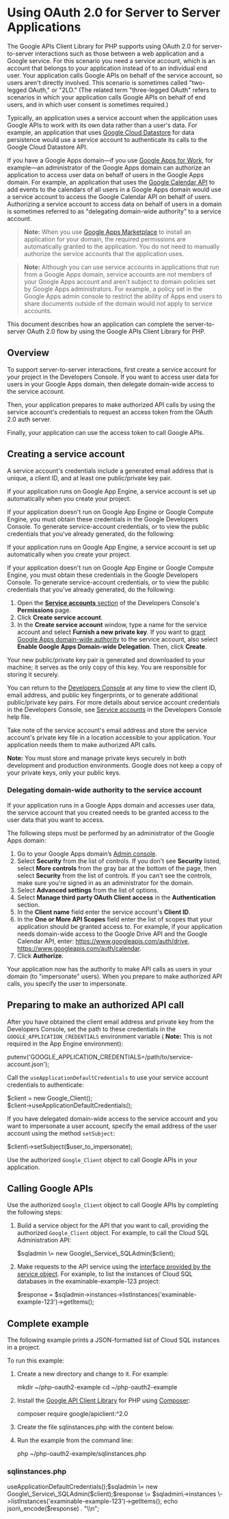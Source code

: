 # Using OAuth 2.0 for Server to Server Applications

The Google APIs Client Library for PHP supports using OAuth 2.0 for server-to-server interactions such as those between a web application and a Google service. For this scenario you need a service account, which is an account that belongs to your application instead of to an individual end user. Your application calls Google APIs on behalf of the service account, so users aren't directly involved. This scenario is sometimes called "two-legged OAuth," or "2LO." (The related term "three-legged OAuth" refers to scenarios in which your application calls Google APIs on behalf of end users, and in which user consent is sometimes required.)

Typically, an application uses a service account when the application uses Google APIs to work with its own data rather than a user's data. For example, an application that uses [Google Cloud Datastore](https://cloud.google.com/datastore/) for data persistence would use a service account to authenticate its calls to the Google Cloud Datastore API.

If you have a Google Apps domain—if you use [Google Apps for Work](https://www.google.com/work/apps/business/), for example—an administrator of the Google Apps domain can authorize an application to access user data on behalf of users in the Google Apps domain. For example, an application that uses the [Google Calendar API](https://developers.google.com/google-apps/calendar/) to add events to the calendars of all users in a Google Apps domain would use a service account to access the Google Calendar API on behalf of users. Authorizing a service account to access data on behalf of users in a domain is sometimes referred to as "delegating domain-wide authority" to a service account.

> **Note:** When you use [Google Apps Marketplace](https://www.google.com/enterprise/marketplace/) to install an application for your domain, the required permissions are automatically granted to the application. You do not need to manually authorize the service accounts that the application uses.

> **Note:** Although you can use service accounts in applications that run from a Google Apps domain, service accounts are not members of your Google Apps account and aren't subject to domain policies set by Google Apps administrators. For example, a policy set in the Google Apps admin console to restrict the ability of Apps end users to share documents outside of the domain would not apply to service accounts.

This document describes how an application can complete the server-to-server OAuth 2.0 flow by using the Google APIs Client Library for PHP.

## Overview

To support server-to-server interactions, first create a service account for your project in the Developers Console. If you want to access user data for users in your Google Apps domain, then delegate domain-wide access to the service account.

Then, your application prepares to make authorized API calls by using the service account's credentials to request an access token from the OAuth 2.0 auth server.

Finally, your application can use the access token to call Google APIs.

## Creating a service account

A service account's credentials include a generated email address that is unique, a client ID, and at least one public/private key pair.

If your application runs on Google App Engine, a service account is set up automatically when you create your project.

If your application doesn't run on Google App Engine or Google Compute Engine, you must obtain these credentials in the Google Developers Console. To generate service-account credentials, or to view the public credentials that you've already generated, do the following:

If your application runs on Google App Engine, a service account is set up automatically when you create your project.

If your application doesn't run on Google App Engine or Google Compute Engine, you must obtain these credentials in the Google Developers Console. To generate service-account credentials, or to view the public credentials that you've already generated, do the following:

1.  Open the [**Service accounts** section](https://console.developers.google.com/permissions/serviceaccounts?project=_) of the Developers Console's **Permissions** page.
2.  Click **Create service account**.
3.  In the **Create service account** window, type a name for the service account and select **Furnish a new private key**. If you want to [grant Google Apps domain-wide authority](https://developers.google.com/identity/protocols/OAuth2ServiceAccount#delegatingauthority) to the service account, also select **Enable Google Apps Domain-wide Delegation**. Then, click **Create**.

Your new public/private key pair is generated and downloaded to your machine; it serves as the only copy of this key. You are responsible for storing it securely.

You can return to the [Developers Console](https://console.developers.google.com/) at any time to view the client ID, email address, and public key fingerprints, or to generate additional public/private key pairs. For more details about service account credentials in the Developers Console, see [Service accounts](https://devsite.googleplex.com/console/help/service-accounts) in the Developers Console help file.

Take note of the service account's email address and store the service account's private key file in a location accessible to your application. Your application needs them to make authorized API calls.

**Note:** You must store and manage private keys securely in both development and production environments. Google does not keep a copy of your private keys, only your public keys.

### Delegating domain-wide authority to the service account

If your application runs in a Google Apps domain and accesses user data, the service account that you created needs to be granted access to the user data that you want to access.

The following steps must be performed by an administrator of the Google Apps domain:

1.  Go to your Google Apps domain’s [Admin console](http://admin.google.com).
2.  Select **Security** from the list of controls. If you don't see **Security** listed, select **More controls** from the gray bar at the bottom of the page, then select **Security** from the list of controls. If you can't see the controls, make sure you're signed in as an administrator for the domain.
3.  Select **Advanced settings** from the list of options.
4.  Select **Manage third party OAuth Client access** in the **Authentication** section.
5.  In the **Client name** field enter the service account's **Client ID**.
6.  In the **One or More API Scopes** field enter the list of scopes that your application should be granted access to. For example, if your application needs domain-wide access to the Google Drive API and the Google Calendar API, enter: https://www.googleapis.com/auth/drive, https://www.googleapis.com/auth/calendar.
7.  Click **Authorize**.

Your application now has the authority to make API calls as users in your domain (to "impersonate" users). When you prepare to make authorized API calls, you specify the user to impersonate.

[](#top_of_page)Preparing to make an authorized API call
--------------------------------------------------------

After you have obtained the client email address and private key from the Developers Console, set the path to these credentials in the `GOOGLE_APPLICATION_CREDENTIALS` environment variable ( **Note:** This is not required in the App Engine environment):

putenv('GOOGLE\_APPLICATION\_CREDENTIALS=/path/to/service-account.json');

Call the `useApplicationDefaultCredentials` to use your service account credentials to authenticate:

$client \=  new  Google\_Client();  
$client\->useApplicationDefaultCredentials();

If you have delegated domain-wide access to the service account and you want to impersonate a user account, specify the email address of the user account using the method `setSubject`:

$client\->setSubject($user\_to\_impersonate);

Use the authorized `Google_Client` object to call Google APIs in your application.

[](#top_of_page)Calling Google APIs
-----------------------------------

Use the authorized `Google_Client` object to call Google APIs by completing the following steps:

1.  Build a service object for the API that you want to call, providing the authorized `Google_Client` object. For example, to call the Cloud SQL Administration API:
    
    $sqladmin \=  new  Google\_Service\_SQLAdmin($client);
    
2.  Make requests to the API service using the [interface provided by the service object](https://devsite.googleplex.com/api-client-library/php/start/get_started#build). For example, to list the instances of Cloud SQL databases in the examinable-example-123 project:
    
    $response \= $sqladmin\->instances\->listInstances('examinable-example-123')->getItems();
    

[](#top_of_page)Complete example
--------------------------------

The following example prints a JSON-formatted list of Cloud SQL instances in a project.

To run this example:

1.  Create a new directory and change to it. For example:
    
    mkdir ~/php-oauth2-example
    cd ~/php-oauth2-example
    
2.  Install the [Google API Client Library](https://github.com/google/google-api-php-client) for PHP using [Composer](https://getcomposer.org):
    
    composer require google/apiclient:^2.0
    
3.  Create the file sqlinstances.php with the content below.
4.  Run the example from the command line:
    
    php ~/php-oauth2-example/sqlinstances.php
    

### sqlinstances.php

<?php  
  
require\_once \_\_DIR\_\_.'/vendor/autoload.php';  
  
putenv('GOOGLE\_APPLICATION\_CREDENTIALS=/path/to/service-account.json');$client \=  new  Google\_Client();  
$client\->useApplicationDefaultCredentials();$sqladmin \=  new  Google\_Service\_SQLAdmin($client);$response \= $sqladmin\->instances \->listInstances('examinable-example-123')->getItems();  
echo json\_encode($response)  .  "\\n";